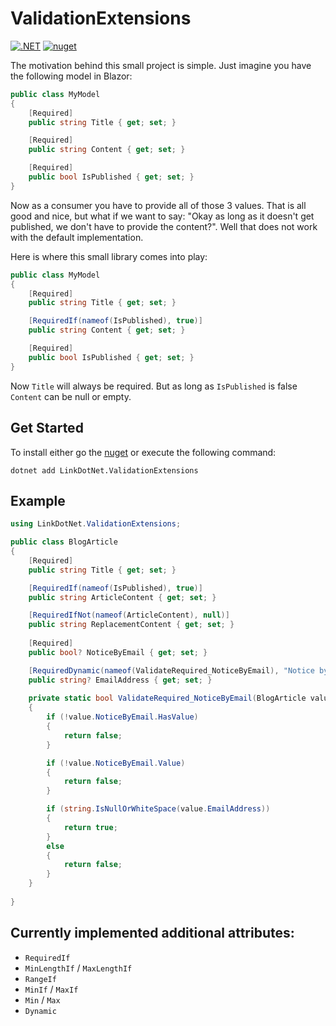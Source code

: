 # ValidationExtensions

[![.NET](https://github.com/linkdotnet/ValidationExtensions/actions/workflows/dotnet.yml/badge.svg)](https://github.com/linkdotnet/ValidationExtensions/actions/workflows/dotnet.yml)
[![nuget](https://img.shields.io/nuget/v/LinkDotNet.ValidationExtensions)](https://www.nuget.org/packages/LinkDotNet.ValidationExtensions)

The motivation behind this small project is simple. Just imagine you have the following model in Blazor:
```csharp
public class MyModel
{
    [Required]
    public string Title { get; set; }

    [Required]
    public string Content { get; set; }

    [Required]
    public bool IsPublished { get; set; }
}
```

Now as a consumer you have to provide all of those 3 values. That is all good and nice, but what if we want to say:
"Okay as long as it doesn't get published, we don't have to provide the content?". Well that does not work with the default implementation.

Here is where this small library comes into play:
```csharp
public class MyModel
{
    [Required]
    public string Title { get; set; }

    [RequiredIf(nameof(IsPublished), true)]
    public string Content { get; set; }

    [Required]
    public bool IsPublished { get; set; }
}
```

Now `Title` will always be required. But as long as `IsPublished` is false `Content` can be null or empty.

## Get Started
To install either go the [nuget](https://www.nuget.org/packages/LinkDotNet.ValidationExtensions) or execute the following command:
```
dotnet add LinkDotNet.ValidationExtensions
```

## Example
```csharp
using LinkDotNet.ValidationExtensions;

public class BlogArticle
{
    [Required]
    public string Title { get; set; }

    [RequiredIf(nameof(IsPublished), true)]
    public string ArticleContent { get; set; }

    [RequiredIfNot(nameof(ArticleContent), null)]
    public string ReplacementContent { get; set; }
    
    [Required]
    public bool? NoticeByEmail { get; set; }

    [RequiredDynamic(nameof(ValidateRequired_NoticeByEmail), "Notice by email is activated")]
    public string? EmailAddress { get; set; }
    
    private static bool ValidateRequired_NoticeByEmail(BlogArticle value)
    {
        if (!value.NoticeByEmail.HasValue)
        {
            return false;
        }

        if (!value.NoticeByEmail.Value)
        {
            return false;
        }

        if (string.IsNullOrWhiteSpace(value.EmailAddress))
        {
            return true;
        }
        else
        {
            return false;
        }
    }    
    
}
```

## Currently implemented additional attributes:
 * `RequiredIf`
 * `MinLengthIf` / `MaxLengthIf`
 * `RangeIf`
 * `MinIf` / `MaxIf`
 * `Min` / `Max`
 * `Dynamic`
